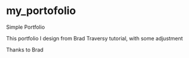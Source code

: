 # my_portofolio
Simple Portfolio 

This portfolio I design from Brad Traversy tutorial, with some adjustment

Thanks to Brad
